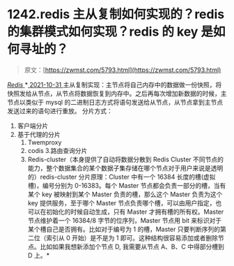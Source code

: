 <!--yml
category: 未分类
date: 0001-01-01 00:00:00
-->

# 1242.redis 主从复制如何实现的？redis 的集群模式如何实现？redis 的 key 是如何寻址的？

> 原文：[https://zwmst.com/5793.html](https://zwmst.com/5793.html)

   [ *Redis* ](https://zwmst.com/redis)*[ <time datetime="2021-11-01T00:12:03+08:00"> 2021-10-31 </time> ](https://zwmst.com/5793.html)  主从复制实现：主节点将自己内存中的数据做一份快照，将快照发给从节点，从节点将数据恢复到内存中。之后再每次增加新数据的时候，主节点以类似于 mysql 的二进制日志方式将语句发送给从节点，从节点拿到主节点发送过来的语句进行重放。
分片方式：

1.  客户端分片
2.  基于代理的分片
    1.  Twemproxy
    2.  codis
        3.路由查询分片
    3.  Redis-cluster（本身提供了自动将数据分散到 Redis Cluster 不同节点的能力，整个数据集合的某个数据子集存储在哪个节点对于用户来说是透明的）redis-cluster 分片原理：Cluster 中有一个 16384 长度的槽(虚拟槽)，编号分别为 0-16383。每个 Master 节点都会负责一部分的槽，当有某个 key 被映射到某个 Master 负责的槽，那么这个 Master 负责为这个 key 提供服务，至于哪个 Master 节点负责哪个槽，可以由用户指定，也可以在初始化的时候自动生成，只有 Master 才拥有槽的所有权。Master 节点维护着一个 16384/8 字节的位序列，Master 节点用 bit 来标识对于某个槽自己是否拥有。比如对于编号为 1 的槽，Master 只要判断序列的第二位（索引从 0 开始）是不是为 1 即可。这种结构很容易添加或者删除节点。比如如果我想新添加个节点 D, 我需要从节点 A、B、C 中得部分槽到 D 上。*